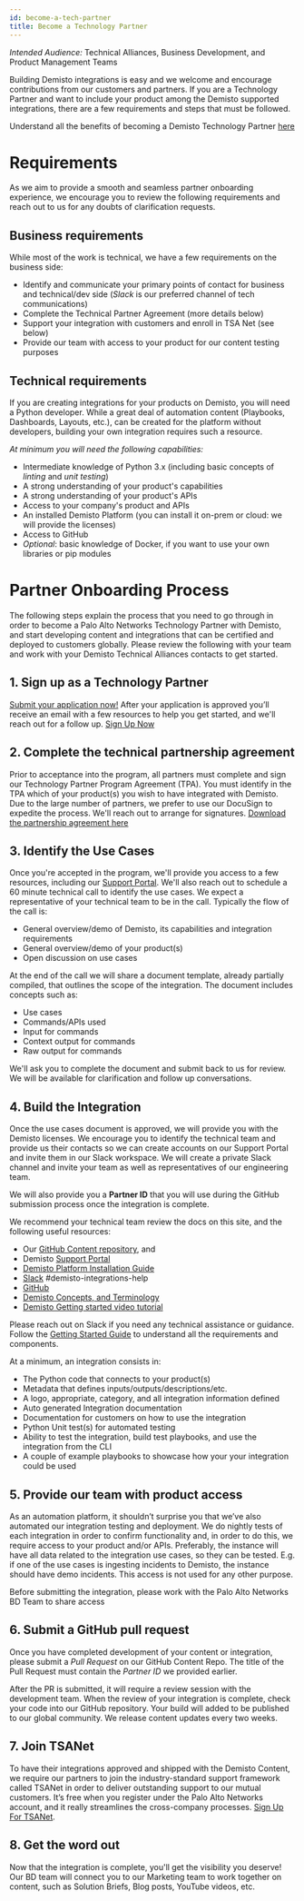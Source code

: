 ```yaml
---
id: become-a-tech-partner
title: Become a Technology Partner
---
```


_Intended Audience:_
Technical Alliances, Business Development, and Product Management Teams

Building Demisto integrations is easy and we welcome and encourage contributions from our customers and partners. If you are a Technology Partner and want to include your product among the Demisto supported integrations, there are a few requirements and steps that must be followed.

Understand all the benefits of becoming a Demisto Technology Partner [here](why-demisto)

# Requirements

As we aim to provide a smooth and seamless partner onboarding experience, we encourage you to review the following requirements and reach out to us for any doubts of clarification requests.

## Business requirements

While most of the work is technical, we have a few requirements on the business side:

- Identify and communicate your primary points of contact for business and technical/dev side (_Slack_ is our preferred channel of tech communications)
- Complete the Technical Partner Agreement (more details below)
- Support your integration with customers and enroll in TSA Net (see below)
- Provide our team with access to your product for our content testing purposes

## Technical requirements

If you are creating integrations for your products on Demisto, you will need a Python developer. While a great deal of automation content (Playbooks, Dashboards, Layouts, etc.), can be created for the platform without developers, building your own integration requires such a resource.

_At minimum you will need the following capabilities:_

- Intermediate knowledge of Python 3.x (including basic concepts of _linting_ and _unit testing_)
- A strong understanding of your product's capabilities
- A strong understanding of your product's APIs
- Access to your company's product and APIs
- An installed Demisto Platform (you can install it on-prem or cloud: we will provide the licenses)
- Access to GitHub
- _Optional_: basic knowledge of Docker, if you want to use your own libraries or pip modules

# Partner Onboarding Process

The following steps explain the process that you need to go through in order to become a Palo Alto Networks Technology Partner with Demisto, and start developing content and integrations that can be certified and deployed to customers globally. Please review the following with your team and work with your Demisto Technical Alliances contacts to get started.

## 1. Sign up as a Technology Partner

[Submit your application now!](https://start.paloaltonetworks.com/become-a-technology-partner) After your application is approved you’ll receive an email with a few resources to help you get started, and we'll reach out for a follow up.
<a class="button button--outline button--primary button--lg" href="https://start.paloaltonetworks.com/become-a-technology-partner" target="_blank">Sign Up Now</a>

## 2. Complete the technical partnership agreement

Prior to acceptance into the program, all partners must complete and sign our Technology Partner Program Agreement (TPA). You must identify in the TPA which of your product(s) you wish to have integrated with Demisto. Due to the large number of partners, we prefer to use our DocuSign to expedite the process. We'll reach out to arrange for signatures.
<a href="/assets/NextWaveTechnologyPartnerProgramAgreement.pdf" target="_blank" class="button button--outline button--primary button--lg">Download the partnership agreement here</a>

## 3. Identify the Use Cases

Once you're accepted in the program, we'll provide you access to a few resources, including our [Support Portal](https://support.demisto.com). We'll also reach out to schedule a 60 minute technical call to identify the use cases. We expect a representative of your technical team to be in the call. 
Typically the flow of the call is:
- General overview/demo of Demisto, its capabilities and integration requirements
- General overview/demo of your product(s)
- Open discussion on use cases

At the end of the call we will share a document template, already partially compiled, that outlines the scope of the integration. The document includes concepts such as:
- Use cases
- Commands/APIs used
- Input for commands
- Context output for commands
- Raw output for commands

We'll ask you to complete the document and submit back to us for review. We will be available for clarification and follow up conversations.


## 4. Build the Integration

Once the use cases document is approved, we will provide you with the Demisto licenses. We encourage you to identify the technical team and provide us their contacts so we can create accounts on our Support Portal and invite them in our Slack workspace. We will create a private Slack channel and invite your team as well as representatives of our engineering team.

We will also provide you a **Partner ID** that you will use during the GitHub submission process once the integration is complete.

We recommend your technical team review the docs on this site, and the following useful resources:
- Our [GitHub Content repository](https://github.com/demisto/content), and
- Demisto [Support Portal](https://support.demisto.com)
- [Demisto Platform Installation Guide](https://support.demisto.com/hc/en-us/sections/360001323614-Installing-Demisto)
- [Slack](https://www.demisto.com/community/) #demisto-integrations-help
- [GitHub](https://github.com/demisto/content/#demisto-platform---content-repository)
- [Demisto Concepts, and Terminology](https://support.demisto.com/hc/en-us/articles/360005126713-Demisto-Components-Concepts-and-Terminology)
- [Demisto Getting started video tutorial](https://youtu.be/bDntS6biazI)

Please reach out on Slack if you need any technical assistance or guidance. Follow the [Getting Started Guide](../integrations/getting-started-guide) to understand all the requirements and components.

At a minimum, an integration consists in:
- The Python code that connects to your product(s)
- Metadata that defines inputs/outputs/descriptions/etc.
- A logo, appropriate, category, and all integration information defined
- Auto generated Integration documentation
- Documentation for customers on how to use the integration
- Python Unit test(s) for automated testing
- Ability to test the integration, build test playbooks, and use the integration from the CLI
- A couple of example playbooks to showcase how your your integration could be used

## 5. Provide our team with product access

As an automation platform, it shouldn’t surprise you that we’ve also automated our integration testing and deployment. We do nightly tests of each integration in order to confirm functionality and, in order to do this, we require access to your product and/or APIs. Preferably, the instance will have all data related to the integration use cases, so they can be tested. E.g. if one of the use cases is ingesting incidents to Demisto, the instance should have demo incidents. This access is not used for any other purpose.

Before submitting the integration, please work with the Palo Alto Networks BD Team to share access

## 6. Submit a GitHub pull request

Once you have completed development of your content or integration, please submit a *Pull Request* on our GitHub Content Repo. The title of the Pull Request must contain the *Partner ID* we provided earlier.

After the PR is submitted, it will require a review session with the development team. When the review of your integration is complete, check your code into our GitHub repository. Your build will added to be published to our global community. We release content updates every two weeks.

## 7. Join TSANet

To have their integrations approved and shipped with the Demisto Content, we require our partners to join the industry-standard support framework called TSANet in order to deliver outstanding support to our mutual customers. It’s free when you register under the Palo Alto Networks account, and it really streamlines the cross-company processes. [Sign Up For TSANet](https://paloaltonetworks.tsanet.org).

## 8. Get the word out

Now that the integration is complete, you'll get the visibility you deserve! Our BD team will connect you to our Marketing team to work together on content, such as Solution Briefs, Blog posts, YouTube videos, etc.
